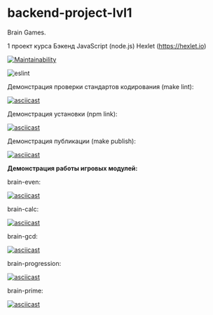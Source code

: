 # backend-project-lvl1
Brain Games.

1 проект курса Бэкенд JavaScript (node.js) Hexlet (https://hexlet.io)

[![Maintainability](https://api.codeclimate.com/v1/badges/f2f4e603ea388912fb0e/maintainability)](https://codeclimate.com/github/svezr/backend-project-lvl1/maintainability)

![eslint](https://github.com/svezr/backend-project-lvl1/workflows/make_lint/badge.svg)

Демонстрация проверки стандартов кодирования (make lint):

[![asciicast](https://asciinema.org/a/43YzSSbkTr9tjiZABzuOJC8sD.svg)](https://asciinema.org/a/43YzSSbkTr9tjiZABzuOJC8sD)

Демонстрация установки (npm link):

[![asciicast](https://asciinema.org/a/CP0aEhTX2El6oCBBJ8cswKIII.svg)](https://asciinema.org/a/CP0aEhTX2El6oCBBJ8cswKIII)

Демонстрация публикации (make publish):

[![asciicast](https://asciinema.org/a/YgOp19srrt92suzdjnPkCYGQE.svg)](https://asciinema.org/a/YgOp19srrt92suzdjnPkCYGQE)

**Демонстрация работы игровых модулей:**

brain-even:

[![asciicast](https://asciinema.org/a/3jcdO3zVhx9g9TL7LaJu2B5h2.svg)](https://asciinema.org/a/3jcdO3zVhx9g9TL7LaJu2B5h2)

brain-calc:

[![asciicast](https://asciinema.org/a/QlpfLxYKkVnGiNRrR1i8TLEZq.svg)](https://asciinema.org/a/QlpfLxYKkVnGiNRrR1i8TLEZq)

brain-gcd:

[![asciicast](https://asciinema.org/a/0eq8HIM8Y38xfVU3SJavqjlBg.svg)](https://asciinema.org/a/0eq8HIM8Y38xfVU3SJavqjlBg)

brain-progression:

[![asciicast](https://asciinema.org/a/tOCUa3Id7cbpiYObJFcazXvB8.svg)](https://asciinema.org/a/tOCUa3Id7cbpiYObJFcazXvB8)

brain-prime:

[![asciicast](https://asciinema.org/a/EUGpf4kIrEK2jI5mCsJFAL3Uo.svg)](https://asciinema.org/a/EUGpf4kIrEK2jI5mCsJFAL3Uo)
